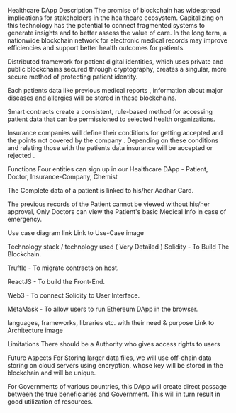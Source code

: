 Healthcare DApp
Description
The promise of blockchain has widespread implications for stakeholders in the healthcare ecosystem. Capitalizing on this technology has the potential to connect fragmented systems to generate insights and to better assess the value of care. In the long term, a nationwide blockchain network for electronic medical records may improve efficiencies and support better health outcomes for patients.

Distributed framework for patient digital identities, which uses private and public blockchains secured through cryptography, creates a singular, more secure method of protecting patient identity.

Each patients data like previous medical reports , information about major diseases and allergies will be stored in these blockchains.

Smart contracts create a consistent, rule-based method for accessing patient data that can be permissioned to selected health organizations.

Insurance companies will define their conditions for getting accepted and the points not covered by the company . Depending on these conditions and relating those with the patients data insurance will be accepted or rejected .

Functions
Four entities can sign up in our Healthcare DApp - Patient, Doctor, Insurance-Company, Chemist

The Complete data of a patient is linked to his/her Aadhar Card.

The previous records of the Patient cannot be viewed without his/her approval, Only Doctors can view the Patient's basic Medical Info in case of emergency.

Use case diagram link
Link to Use-Case image

Technology stack / technology used ( Very Detailed )
Solidity - To Build The Blockchain.

Truffle - To migrate contracts on host.

ReactJS - To build the Front-End.

Web3 - To connect Solidity to User Interface.

MetaMask - To allow users to run Ethereum DApp in the browser.

languages, frameworks, libraries etc. with their need & purpose Link to Architecture image

Limitations
There should be a Authority who gives access rights to users

Future Aspects
For Storing larger data files, we will use off-chain data storing on cloud servers using encryption, whose key will be stored in the blockchain and will be unique.

For Governments of various countries, this DApp will create direct passage between the true beneficiaries and Government. This will in turn result in good utilization of resources.

